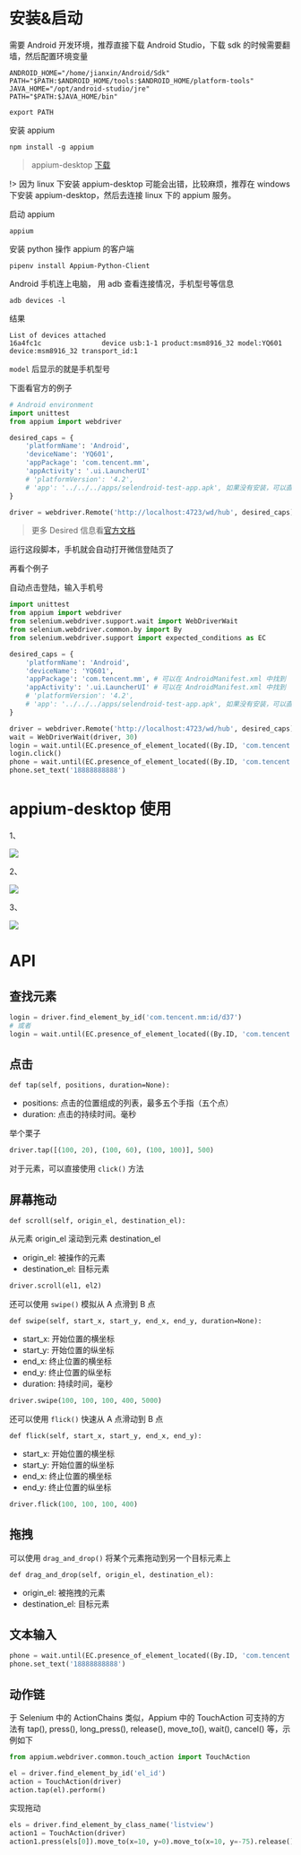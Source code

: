 # 安装&启动

需要 Android 开发环境，推荐直接下载 Android Studio，下载 sdk 的时候需要翻墙，然后配置环境变量

```
ANDROID_HOME="/home/jianxin/Android/Sdk"
PATH="$PATH:$ANDROID_HOME/tools:$ANDROID_HOME/platform-tools"
JAVA_HOME="/opt/android-studio/jre"
PATH="$PATH:$JAVA_HOME/bin"

export PATH
```

安装 appium

```
npm install -g appium
```

> appium-desktop [下载](https://github.com/appium/appium-desktop)

!> 因为 linux 下安装 appium-desktop 可能会出错，比较麻烦，推荐在 windows 下安装 appium-desktop，然后去连接 linux 下的 appium 服务。

启动 appium

```
appium
```

安装 python 操作 appium 的客户端

```
pipenv install Appium-Python-Client
```

Android 手机连上电脑， 用 adb 查看连接情况，手机型号等信息

```
adb devices -l
```

结果

```
List of devices attached
16a4fc1c               device usb:1-1 product:msm8916_32 model:YQ601 device:msm8916_32 transport_id:1
```

`model` 后显示的就是手机型号

下面看官方的例子

``` python
# Android environment
import unittest
from appium import webdriver

desired_caps = {
    'platformName': 'Android',
    'deviceName': 'YQ601',
    'appPackage': 'com.tencent.mm',
    'appActivity': '.ui.LauncherUI'
    # 'platformVersion': '4.2',
    # 'app': '../../../apps/selendroid-test-app.apk', 如果没有安装，可以直接指定 apk
}

driver = webdriver.Remote('http://localhost:4723/wd/hub', desired_caps)
```

> 更多 Desired 信息看[官方文档](http://appium.io/docs/en/writing-running-appium/caps/index.html)

运行这段脚本，手机就会自动打开微信登陆页了

再看个例子

自动点击登陆，输入手机号

``` python
import unittest
from appium import webdriver
from selenium.webdriver.support.wait import WebDriverWait
from selenium.webdriver.common.by import By
from selenium.webdriver.support import expected_conditions as EC

desired_caps = {
    'platformName': 'Android',
    'deviceName': 'YQ601',
    'appPackage': 'com.tencent.mm', # 可以在 AndroidManifest.xml 中找到
    'appActivity': '.ui.LauncherUI' # 可以在 AndroidManifest.xml 中找到
    # 'platformVersion': '4.2',
    # 'app': '../../../apps/selendroid-test-app.apk', 如果没有安装，可以直接指定 apk
}

driver = webdriver.Remote('http://localhost:4723/wd/hub', desired_caps)
wait = WebDriverWait(driver, 30)
login = wait.until(EC.presence_of_element_located((By.ID, 'com.tencent.mm:id/d37')))
login.click()
phone = wait.until(EC.presence_of_element_located((By.ID, 'com.tencent.mm:id/ht')))
phone.set_text('18888888888')
```

# appium-desktop 使用

1、

![](http://os6ycxx7w.bkt.clouddn.com/images/20180704233627.png)

2、

![](http://os6ycxx7w.bkt.clouddn.com/images/20180704233846.png)

3、

![](http://os6ycxx7w.bkt.clouddn.com/20180704234520.png)

# API

## 查找元素

``` python
login = driver.find_element_by_id('com.tencent.mm:id/d37')
# 或者
login = wait.until(EC.presence_of_element_located((By.ID, 'com.tencent.mm:id/d37')))
```

## 点击

`def tap(self, positions, duration=None):`

* positions: 点击的位置组成的列表，最多五个手指（五个点）
* duration: 点击的持续时间。毫秒

举个栗子

``` python
driver.tap([(100, 20), (100, 60), (100, 100)], 500)
```

对于元素，可以直接使用 `click()` 方法

## 屏幕拖动

`def scroll(self, origin_el, destination_el):`

从元素 origin_el 滚动到元素 destination_el

* origin_el: 被操作的元素
* destination_el: 目标元素

``` python
driver.scroll(el1, el2)
```

还可以使用 `swipe()` 模拟从 A 点滑到 B 点

`def swipe(self, start_x, start_y, end_x, end_y, duration=None):`

* start_x: 开始位置的横坐标
* start_y: 开始位置的纵坐标
* end_x: 终止位置的横坐标
* end_y: 终止位置的纵坐标
* duration: 持续时间，毫秒

``` python
driver.swipe(100, 100, 100, 400, 5000)
```

还可以使用 `flick()` 快速从 A 点滑动到 B 点

`def flick(self, start_x, start_y, end_x, end_y):`

* start_x: 开始位置的横坐标
* start_y: 开始位置的纵坐标
* end_x: 终止位置的横坐标
* end_y: 终止位置的纵坐标

``` python
driver.flick(100, 100, 100, 400)
```

## 拖拽

可以使用 `drag_and_drop()` 将某个元素拖动到另一个目标元素上

`def drag_and_drop(self, origin_el, destination_el):`

* origin_el: 被拖拽的元素
* destination_el: 目标元素

## 文本输入

``` python
phone = wait.until(EC.presence_of_element_located((By.ID, 'com.tencent.mm:id/ht')))
phone.set_text('18888888888')
```

## 动作链

于 Selenium 中的 ActionChains 类似，Appium 中的 TouchAction 可支持的方法有 tap(), press(), long_press(), release(), move_to(), wait(), cancel() 等，示例如下

``` python
from appium.webdriver.common.touch_action import TouchAction

el = driver.find_element_by_id('el_id')
action = TouchAction(driver)
action.tap(el).perform()
```

实现拖动

``` python
els = driver.find_element_by_class_name('listview')
action1 = TouchAction(driver)
action1.press(els[0]).move_to(x=10, y=0).move_to(x=10, y=-75).release()
```